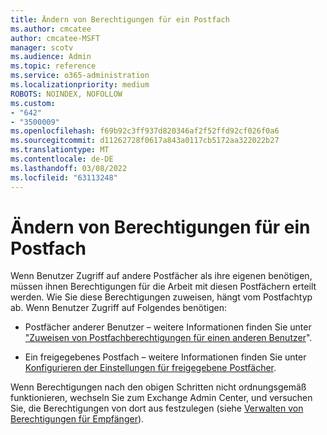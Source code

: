 ```yaml
---
title: Ändern von Berechtigungen für ein Postfach
ms.author: cmcatee
author: cmcatee-MSFT
manager: scotv
ms.audience: Admin
ms.topic: reference
ms.service: o365-administration
ms.localizationpriority: medium
ROBOTS: NOINDEX, NOFOLLOW
ms.custom:
- "642"
- "3500009"
ms.openlocfilehash: f69b92c3ff937d820346af2f52ffd92cf026f0a6
ms.sourcegitcommit: d11262728f0617a843a0117cb5172aa322022b27
ms.translationtype: MT
ms.contentlocale: de-DE
ms.lasthandoff: 03/08/2022
ms.locfileid: "63113248"
---
```

# <a name="changing-permissions-on-a-mailbox"></a>Ändern von Berechtigungen für ein Postfach

Wenn Benutzer Zugriff auf andere Postfächer als ihre eigenen benötigen, müssen ihnen Berechtigungen für die Arbeit mit diesen Postfächern erteilt werden. Wie Sie diese Berechtigungen zuweisen, hängt vom Postfachtyp ab. Wenn Benutzer Zugriff auf Folgendes benötigen:
  
- Postfächer anderer Benutzer – weitere Informationen finden Sie unter ["Zuweisen von Postfachberechtigungen für einen anderen Benutzer](https://docs.microsoft.com/microsoft-365/admin/add-users/give-mailbox-permissions-to-another-user)".
    
- Ein freigegebenes Postfach – weitere Informationen finden Sie unter [Konfigurieren der Einstellungen für freigegebene Postfächer](https://docs.microsoft.com/microsoft-365/admin/email/configure-a-shared-mailbox#add-or-remove-members).
    
Wenn Berechtigungen nach den obigen Schritten nicht ordnungsgemäß funktionieren, wechseln Sie zum Exchange Admin Center, und versuchen Sie, die Berechtigungen von dort aus festzulegen (siehe [Verwalten von Berechtigungen für Empfänger](https://technet.microsoft.com/library/jj919240%28v=exchg.150%29.aspx)).
  
